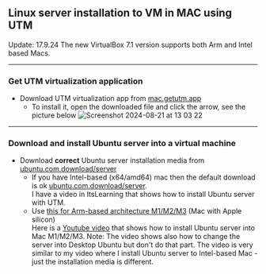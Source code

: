 ## Linux server installation to VM in MAC using UTM  
Update: 17.9.24 The new VirtualBox 7.1 version supports both Arm and Intel based Macs. 



----

### Get UTM virtualization application
* Download UTM virtualization app from [mac.getutm.app](https://mac.getutm.app)  
  * To install it, open the downloaded file and click the arrow, see the picture below
   ![Screenshot 2024-08-21 at 13 03 22](https://github.com/user-attachments/assets/d56dd3c9-aede-4d2c-8703-b9bef362c775)
---   

### Download and install Ubuntu server into a virtual machine  
* Download **correct** Ubuntu server installation media from [ubuntu.com.download/server](https://ubuntu.com/download/server)
  * If you have Intel-based (x64/amd64) mac then the default download is ok [ubuntu.com.download/server](https://ubuntu.com/download/server).  
I have a video in ItsLearning that shows how to install Ubuntu server with UTM.
  * Use [this for Arm-based architecture M1/M2/M3](https://ubuntu.com/download/server/arm) (Mac with Apple silicon)    
Here is a [Youtube video](https://www.youtube.com/watch?v=JrNS3brSnmA) that shows how to install Ubuntu server into Mac M1/M2/M3. Note: The video shows also how to change the server into Desktop Ubuntu but don't do that part. The video is very similar to my video where I install Ubuntu server to Intel-based Mac - just the installation media is different.


